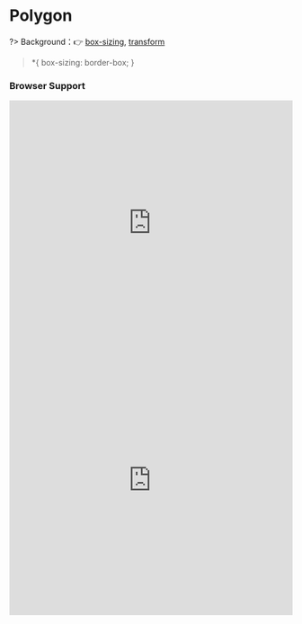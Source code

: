 
# Polygon

?> Background：:point_right: [box-sizing](https://developer.mozilla.org/zh-CN/docs/Web/CSS/box-sizing), [transform](https://developer.mozilla.org/zh-CN/docs/Web/CSS/transform)

> *{ box-sizing: border-box; }

<vuep template="#polygon_tlp"></vuep>

<script v-pre type="text/x-template" id="polygon_tlp">
<style>
  main{
    width: 100%;
    padding: 60px 0;
    display: flex;
    justify-content: center;
    align-items: center;
    flex-wrap: wrap;
  }
  main > div.item{
    min-width: 199px; height: 200px;
    padding: 20px;
    border: 1px solid #f5f5f5;
    flex: 1;
    display: flex;
    justify-content: center;
    align-items: center;
  }
  main > div.item:not(:nth-child(3n)):not(:last-child){
    border-right-width:0;
  }
  main .item > div {
    box-sizing: content-box;
  }
  .trapezoid {
    width: 80px; height: 0;
    border: 40px solid #fff;
    border-top: 0 solid;
    border-bottom: 80px solid #b4a078;
  }
  .star-5-points {
    width: 0; height: 0;
    position: relative;
    margin: 50px 0;
    border: 80px solid rgba(0,0,0,0);
    border-top: 0 solid;
    border-bottom: 56px solid #b4a078;
    transform: rotateZ(35deg);
  }
  .star-5-points::before {
    content: "";
    width: 0; height: 0;
    position: absolute;
    top: -36px; left: -52px;
    border: 24px solid rgba(0,0,0,0);
    border-top: 0 solid;
    border-bottom: 64px solid #b4a078;
    transform: rotateZ(-35deg);
  }
  .star-5-points::after {
    content: "";
    width: 0; height: 0;
    position: absolute;
    top: 3px; left: -86px;
    border: 80px solid rgba(0,0,0,0);
    border-top: 0 solid;
    border-bottom: 56px solid #b4a078;
    transform: rotateZ(-70deg);
  }
  .ribbon {
    width: 0; height: 80px;
    border: 40px solid #b4a078;
    border-top: 0 solid;
    border-bottom: 28px solid rgba(0,0,0,0);
  }
  .diamond {
    width: 50px; height: 0;
    position: relative;
    margin: 20px 0 82px;
    border: 25px solid rgba(0,0,0,0);
    border-top-width: 0;
    border-bottom-color: #b4a078;
  }
  .diamond::after {
    content: "";
    width: 0; height: 0;
    position: absolute;
    top: 25px; left: -25px;
    border: 50px solid rgba(0,0,0,0);
    border-top: 70px solid #b4a078;
    border-bottom-width: 0;
  }
  .heart {
    content: "";
    display: block;
    width: 100px;
    min-height: 80px;
    position: relative;
    transform-origin: 50% 50% 0;
  }
  .heart:before {
    content: "";
    display: block;
    width: 50px; height: 80px;
    position: absolute;
    top: 0; left: 50px;
    border-radius: 50px 50px 0 0;
    background: #b4a078;
    transform: rotateZ(-45deg);
    transform-origin: 0 100% 0;
  }
  .heart:after {
    content: "";
    display: block;
    width: 50px; height: 80px;
    position: absolute;
    top: 0; left: 0;
    border-radius: 50px 50px 0 0;
    background: #b4a078;
    transform: rotateZ(45deg);
    transform-origin: 100% 100% 0;
  }
  .army-chevron {
    width: 200px; height: 60px;
    position: relative;
    margin: 0 0 6px;
    padding: 12px;
    text-align: center;
  }
  .army-chevron::before {
    content: "";
    width: 51%; height: 100%;
    position: absolute;
    top: 0; left: 0;
    background: #b4a078;
    transform: skewY(6deg);
  }
  .army-chevron::after {
    content: "";
    width: 50%; height: 100%;
    position: absolute;
    top: 0; right: 0;
    background: #b4a078;
    transform: skewY(-6deg);
  }
</style>
<template>
  <main>
    <div class="item"><div class="trapezoid"></div></div>
		<div class="item"><div class="star-5-points"></div></div>
		<div class="item"><div class="ribbon"></div></div>
		<div class="item"><div class="diamond"></div></div>
		<div class="item"><div class="heart"></div></div>
    <div class="item"><div class="army-chevron"></div></div>
  </main>
</template>
<script>  
</script>
</script>

### Browser Support

<iframe src="https://caniuse.bitsofco.de/embed/index.html?feat=css3-boxsizing&amp;periods=future_1,current,past_1,past_2,past_3&amp;accessible-colours=false" frameborder="0" width="100%" height="436px"></iframe>

<iframe src="https://caniuse.bitsofco.de/embed/index.html?feat=transforms3d&amp;periods=future_1,current,past_1,past_2,past_3&amp;accessible-colours=false" frameborder="0" width="100%" height="480px"></iframe>